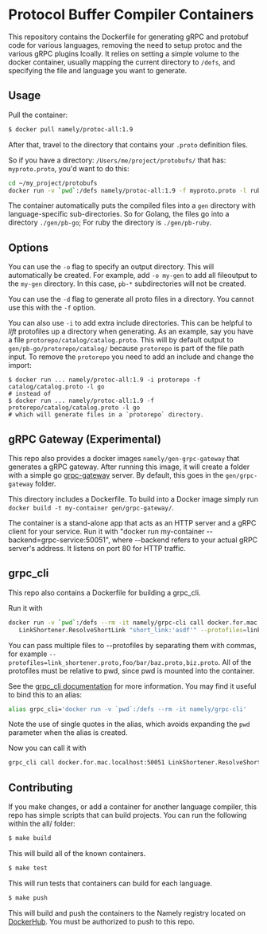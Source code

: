 # Protocol Buffer Compiler Containers

This repository contains the Dockerfile for generating gRPC and protobuf code
for various languages, removing the need to setup protoc and the various gRPC
plugins lcoally. It relies on setting a simple volume to the docker container,
usually mapping the current directory to `/defs`, and specifying the file and
language you want to generate.

## Usage

Pull the container:

```sh
$ docker pull namely/protoc-all:1.9
```

After that, travel to the directory that contains your `.proto` definition
files.

So if you have a directory: `/Users/me/project/protobufs/` that has:
`myproto.proto`, you'd want to do this:

```sh
cd ~/my_project/protobufs
docker run -v `pwd`:/defs namely/protoc-all:1.9 -f myproto.proto -l ruby #or go, csharp, etc
```

The container automatically puts the compiled files into a `gen` directory with
language-specific sub-directories. So for Golang, the files go into a directory
`./gen/pb-go`; For ruby the directory is `./gen/pb-ruby`.

## Options

You can use the `-o` flag to specify an output directory. This will
automatically be created. For example, add `-o my-gen` to add all fileoutput to
the `my-gen` directory. In this case, `pb-*` subdirectories will not be created.

You can use the `-d` flag to generate all proto files in a directory. You cannot
use this with the `-f` option.

You can also use `-i` to add extra include directories. This can be helpful to
_lift_ protofiles up a directory when generating. As an example, say you have a
file `protorepo/catalog/catalog.proto`. This will by default output to
`gen/pb-go/protorepo/catalog/` because `protorepo` is part of the file path
input. To remove the `protorepo` you need to add an include and change the
import:

```
$ docker run ... namely/protoc-all:1.9 -i protorepo -f catalog/catalog.proto -l go
# instead of
$ docker run ... namely/protoc-all:1.9 -f protorepo/catalog/catalog.proto -l go
# which will generate files in a `protorepo` directory.
```

## gRPC Gateway (Experimental)

This repo also provides a docker images `namely/gen-grpc-gateway` that
generates a gRPC gateway. After running this image, it will create a folder with a
simple go [grpc-gateway](https://github.com/grpc-ecosystem/grpc-gateway) server. By
default, this goes in the `gen/grpc-gateway` folder.

This directory includes a Dockerfile. To build into a Docker image simply run
`docker build -t my-container gen/grpc-gateway/`.

The container is a stand-alone app that acts as an HTTP server and a gRPC client
for your service. Run it with "docker run my-container --backend=grpc-service:50051",
where --backend refers to your actual gRPC server's address. It listens on port 80
for HTTP traffic.

## grpc\_cli

This repo also contains a Dockerfile for building a grpc\_cli. 

Run it with

```sh
docker run -v `pwd`:/defs --rm -it namely/grpc-cli call docker.for.mac.localhost:50051 \\
   LinkShortener.ResolveShortLink "short_link:'asdf'" --protofiles=link_shortener.proto
```

You can pass multiple files to --protofiles by separating them with commas, for example
`--protofiles=link_shortener.proto,foo/bar/baz.proto,biz.proto`. All of the protofiles
must be relative to pwd, since pwd is mounted into the container.

See the [grpc\_cli documentation](https://github.com/grpc/grpc/blob/master/doc/command_line_tool.md)
for more information. You may find it useful to bind this to an alias:

```sh
alias grpc_cli='docker run -v `pwd`:/defs --rm -it namely/grpc-cli'
```

Note the use of single quotes in the alias, which avoids expanding the `pwd` parameter when the alias
is created.

Now you can call it with

```sh
grpc_cli call docker.for.mac.localhost:50051 LinkShortener.ResolveShortLink "short_link:'asdf'" --protofiles=link_shortener.proto
```

## Contributing

If you make changes, or add a container for another language compiler, this repo
has simple scripts that can build projects. You can run the following within the
all/ folder:

```sh
$ make build
```

This will build all of the known containers.

```sh
$ make test
```

This will run tests that containers can build for each language.

```sh
$ make push
```

This will build and push the containers to the Namely registry located on
[DockerHub](https://hub.docker.com/u/namely/). You must be authorized to push to
this repo.
